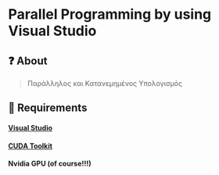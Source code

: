 # Parallel Programming by using Visual Studio

## ❓ About
>Παράλληλος και Κατανεμημένος Υπολογισμός

## 🧰 Requirements

#### [Visual Studio](https://visualstudio.microsoft.com/downloads/)
#### [CUDA Toolkit](https://developer.nvidia.com/cuda-downloads?target_os=Windows&target_arch=x86_64&target_version=10&target_type=exenetwork)
#### Nvidia GPU (of course!!!)
